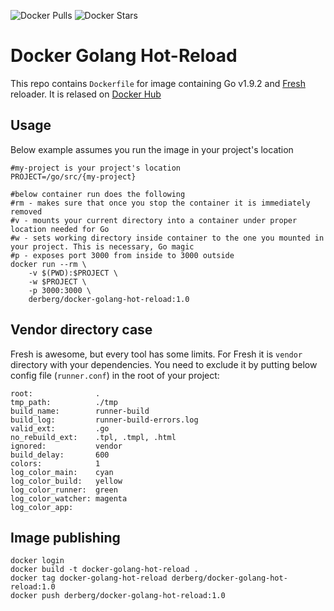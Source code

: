 ![Docker Pulls](https://img.shields.io/docker/pulls/derberg/docker-golang-hot-reload.svg) 
![Docker Stars](https://img.shields.io/docker/stars/derberg/docker-golang-hot-reload.svg)


# Docker Golang Hot-Reload

This repo contains `Dockerfile` for image containing Go v1.9.2 and [Fresh](https://github.com/pilu/fresh) reloader. It is relased on [Docker Hub](https://hub.docker.com/r/derberg/docker-golang-hot-reload/)

## Usage

Below example assumes you run the image in your project's location
```
#my-project is your project's location
PROJECT=/go/src/{my-project}

#below container run does the following
#rm - makes sure that once you stop the container it is immediately removed
#v - mounts your current directory into a container under proper location needed for Go
#w - sets working directory inside container to the one you mounted in your project. This is necessary, Go magic
#p - exposes port 3000 from inside to 3000 outside
docker run --rm \
    -v $(PWD):$PROJECT \
    -w $PROJECT \
    -p 3000:3000 \
    derberg/docker-golang-hot-reload:1.0
```

## Vendor directory case

Fresh is awesome, but every tool has some limits. For Fresh it is `vendor` directory with your dependencies. You need to exclude it by putting below config file (`runner.conf`) in the root of your project:

```
root:              .
tmp_path:          ./tmp
build_name:        runner-build
build_log:         runner-build-errors.log
valid_ext:         .go 
no_rebuild_ext:    .tpl, .tmpl, .html
ignored:           vendor
build_delay:       600
colors:            1   
log_color_main:    cyan
log_color_build:   yellow
log_color_runner:  green
log_color_watcher: magenta
log_color_app:
```

## Image publishing

```
docker login
docker build -t docker-golang-hot-reload .
docker tag docker-golang-hot-reload derberg/docker-golang-hot-reload:1.0
docker push derberg/docker-golang-hot-reload:1.0
```
